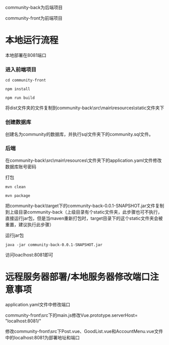 community-back为后端项目

community-front为前端项目

# 本地运行流程

本地部署在8081端口

### 进入前端项目

```
cd community-front

npm install

npm run build
```

将dist文件夹的文件复制到community-back\src\main\resources\static文件夹下

### 创建数据库

创建名为community的数据库，并执行sql文件夹下的community.sql文件。

### 后端

在community-back\src\main\resources\文件夹下的application.yaml文件修改数据库账号密码

打包

```
mvn clean

mvn package
```

把community-back\target下的community-back-0.0.1-SNAPSHOT.jar文件复制到上级目录community-back（上级目录有个static文件夹，此步骤也可不执行，直接运行jar包，但是当maven重新打包时，target目录下的这个static文件夹会被重置，建议执行此步骤）

运行jar包

```
java -jar community-back-0.0.1-SNAPSHOT.jar
```

访问loaclhost:8081即可

# 远程服务器部署/本地服务器修改端口注意事项

application.yaml文件中修改端口

community-front\src下的main.js修改Vue.prototype.serverHost=  "localhost:8081/"

修改community-front\src下Post.vue、GoodList.vue和AccountMenu.vue文件中的localhost:8081为部署地址和端口